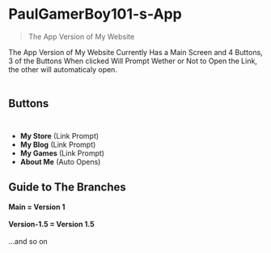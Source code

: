 # PaulGamerBoy101-s-App
> The App Version of My Website

The App Version of My Website Currently Has a Main Screen and 4 Buttons, 3 of the Buttons When clicked Will Prompt Wether or Not to Open the Link, the other will automaticaly open. <br></br>

## Buttons <br></br>
* **My Store** (Link Prompt)
* **My Blog** (Link Prompt)
* **My Games** (Link Prompt)
* **About Me** (Auto Opens)

## Guide to The Branches

**Main = Version 1** <br></br>
**Version-1.5 = Version 1.5** <br></br>
...and so on
